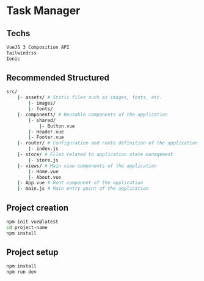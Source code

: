 # Task Manager

## Techs

```sh
VueJS 3 Composition API
Tailwindcss 
Ionic
```

## Recommended Structured

```sh
src/
    |- assets/ # Static files such as images, fonts, etc.
        |- images/
        |- fonts/
    |- components/ # Reusable components of the application
        |- shared/
            |- Button.vue
        |- Header.vue
        |- Footer.vue
    |- router/ # Configuration and route definition of the application
        |- index.js
    |- store/ # Files related to application state management
        |- store.js
    |- views/ # Main view components of the application
        |- Home.vue
        |- About.vue
    |- App.vue # Root component of the application
    |- main.js # Main entry point of the application
```

## Project creation

```sh
npm init vue@latest
cd project-name
npm install
```

## Project setup

```sh
npm install
npm run dev
```
